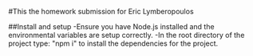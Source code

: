 #This the homework submission for Eric Lymberopoulos

##Install and setup
    -Ensure you have Node.js installed and the environmental variables are setup correctly.
    -In the root directory of the project type: "npm i" to install the dependencies for the project.